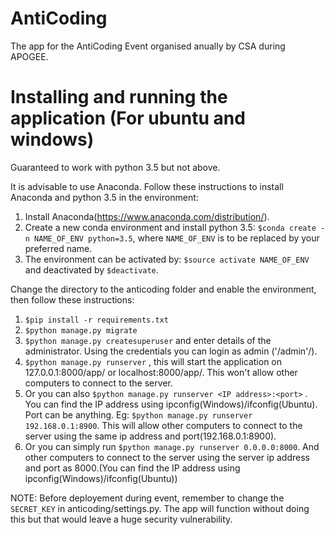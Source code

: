 # AntiCoding
The app for the AntiCoding Event organised anually by CSA during APOGEE.

# Installing and running the application (For ubuntu and windows)
Guaranteed to work with python 3.5 but not above.

It is advisable to use Anaconda. Follow these instructions to install Anaconda and python 3.5 in the environment:
1. Install Anaconda(https://www.anaconda.com/distribution/).
2. Create a new conda environment and install python 3.5: `$conda create -n NAME_OF_ENV python=3.5`, where `NAME_OF_ENV` is to be replaced by your preferred name.
3. The environment can be activated by: `$source activate NAME_OF_ENV` and deactivated by `$deactivate`.

Change the directory to the anticoding folder and enable the environment, then follow these instructions:
1. `$pip install -r requirements.txt`	
2. `$python manage.py migrate`
3. `$python manage.py createsuperuser` and enter details of the administrator. Using the credentials you can login as admin ('/admin'/).
4. `$python manage.py runserver` , this will start the application on 127.0.0.1:8000/app/ or localhost:8000/app/. This won't allow other computers to connect to the server.
5. Or you can also `$python manage.py runserver <IP address>:<port>` . You can find the IP address using ipconfig(Windows)/ifconfig(Ubuntu). Port can be anything.
	Eg: `$python manage.py runserver 192.168.0.1:8900`. This will allow other computers to connect to the server using the same ip address and port(192.168.0.1:8900).
6. Or you can simply run `$python manage.py runserver 0.0.0.0:8000`. And other computers to connect to the server using the server ip address and port as 8000.(You can find the IP address using ipconfig(Windows)/ifconfig(Ubuntu))

NOTE: Before deployement during event, remember to change the `SECRET_KEY` in anticoding/settings.py. The app will function without doing this but that would leave a huge security vulnerability.
